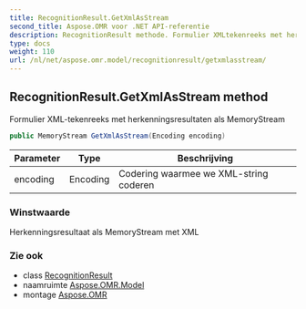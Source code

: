 ```yaml
---
title: RecognitionResult.GetXmlAsStream
second_title: Aspose.OMR voor .NET API-referentie
description: RecognitionResult methode. Formulier XMLtekenreeks met herkenningsresultaten als MemoryStream
type: docs
weight: 110
url: /nl/net/aspose.omr.model/recognitionresult/getxmlasstream/
---
```

## RecognitionResult.GetXmlAsStream method

Formulier XML-tekenreeks met herkenningsresultaten als MemoryStream

```csharp
public MemoryStream GetXmlAsStream(Encoding encoding)
```

| Parameter | Type | Beschrijving |
| --- | --- | --- |
| encoding | Encoding | Codering waarmee we XML-string coderen |

### Winstwaarde

Herkenningsresultaat als MemoryStream met XML

### Zie ook

* class [RecognitionResult](../)
* naamruimte [Aspose.OMR.Model](../../recognitionresult/)
* montage [Aspose.OMR](../../../)


